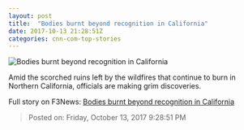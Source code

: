 ```yaml
---
layout: post
title:  "Bodies burnt beyond recognition in California"
date: 2017-10-13 21:28:51Z
categories: cnn-com-top-stories
---
```


![Bodies burnt beyond recognition in California](http://i2.cdn.cnn.com/cnnnext/dam/assets/171012110235-31-california-wildfires-1011-super-tease.jpg)

Amid the scorched ruins left by the wildfires that continue to burn in Northern California, officials are making grim discoveries.


Full story on F3News: [Bodies burnt beyond recognition in California](http://www.f3nws.com/n/MBgfeH)

> Posted on: Friday, October 13, 2017 9:28:51 PM
